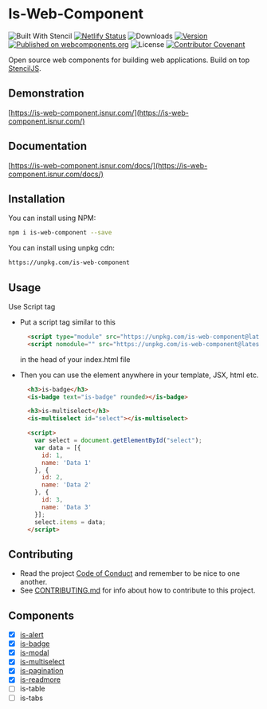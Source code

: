 
# Is-Web-Component

![Built With Stencil](https://img.shields.io/badge/-Built%20With%20Stencil-16161d.svg?logo=data%3Aimage%2Fsvg%2Bxml%3Bbase64%2CPD94bWwgdmVyc2lvbj0iMS4wIiBlbmNvZGluZz0idXRmLTgiPz4KPCEtLSBHZW5lcmF0b3I6IEFkb2JlIElsbHVzdHJhdG9yIDE5LjIuMSwgU1ZHIEV4cG9ydCBQbHVnLUluIC4gU1ZHIFZlcnNpb246IDYuMDAgQnVpbGQgMCkgIC0tPgo8c3ZnIHZlcnNpb249IjEuMSIgaWQ9IkxheWVyXzEiIHhtbG5zPSJodHRwOi8vd3d3LnczLm9yZy8yMDAwL3N2ZyIgeG1sbnM6eGxpbms9Imh0dHA6Ly93d3cudzMub3JnLzE5OTkveGxpbmsiIHg9IjBweCIgeT0iMHB4IgoJIHZpZXdCb3g9IjAgMCA1MTIgNTEyIiBzdHlsZT0iZW5hYmxlLWJhY2tncm91bmQ6bmV3IDAgMCA1MTIgNTEyOyIgeG1sOnNwYWNlPSJwcmVzZXJ2ZSI%2BCjxzdHlsZSB0eXBlPSJ0ZXh0L2NzcyI%2BCgkuc3Qwe2ZpbGw6I0ZGRkZGRjt9Cjwvc3R5bGU%2BCjxwYXRoIGNsYXNzPSJzdDAiIGQ9Ik00MjQuNywzNzMuOWMwLDM3LjYtNTUuMSw2OC42LTkyLjcsNjguNkgxODAuNGMtMzcuOSwwLTkyLjctMzAuNy05Mi43LTY4LjZ2LTMuNmgzMzYuOVYzNzMuOXoiLz4KPHBhdGggY2xhc3M9InN0MCIgZD0iTTQyNC43LDI5Mi4xSDE4MC40Yy0zNy42LDAtOTIuNy0zMS05Mi43LTY4LjZ2LTMuNkgzMzJjMzcuNiwwLDkyLjcsMzEsOTIuNyw2OC42VjI5Mi4xeiIvPgo8cGF0aCBjbGFzcz0ic3QwIiBkPSJNNDI0LjcsMTQxLjdIODcuN3YtMy42YzAtMzcuNiw1NC44LTY4LjYsOTIuNy02OC42SDMzMmMzNy45LDAsOTIuNywzMC43LDkyLjcsNjguNlYxNDEuN3oiLz4KPC9zdmc%2BCg%3D%3D&colorA=16161d&style=flat-square) [![Netlify Status](https://api.netlify.com/api/v1/badges/4ad79586-5e59-43cc-ba9f-3de9fc05045a/deploy-status)](https://app.netlify.com/sites/is-web-component/deploys) ![Downloads](https://img.shields.io/npm/dm/is-web-component.svg)
 [![Version](https://img.shields.io/npm/v/is-web-component.svg)](https://www.npmjs.com/package/is-web-component) [![Published on webcomponents.org](https://img.shields.io/badge/webcomponents.org-published-blue.svg)](https://www.webcomponents.org/element/is-web-component) ![License](https://img.shields.io/npm/l/is-web-component.svg) [![Contributor Covenant](https://img.shields.io/badge/Contributor%20Covenant-v1.4%20adopted-ff69b4.svg)](CODE_OF_CONDUCT.md)


Open source web components for building web applications. Build on top [StencilJS](https://stenciljs.com).

## Demonstration

[https://is-web-component.isnur.com/](https://is-web-component.isnur.com/)

## Documentation

[https://is-web-component.isnur.com/docs/](https://is-web-component.isnur.com/docs/)

## Installation

You can install using NPM:

```bash
npm i is-web-component --save
```

You can install using unpkg cdn:

```html
https://unpkg.com/is-web-component
```

## Usage

Use Script tag

- Put a script tag similar to this

  ```html
    <script type="module" src="https://unpkg.com/is-web-component@latest/dist/is-web-component/is-web-component.esm.js"></script>
    <script nomodule="" src="https://unpkg.com/is-web-component@latest/dist/is-web-component/is-web-component.js"></script>
  ```
  
  in the head of your index.html file
- Then you can use the element anywhere in your template, JSX, html etc.

  ```html
    <h3>is-badge</h3>
    <is-badge text="is-badge" rounded></is-badge>

    <h3>is-multiselect</h3>
    <is-multiselect id="select"></is-multiselect>
  
    <script>
      var select = document.getElementById("select");
      var data = [{
        id: 1,
        name: 'Data 1'
      }, {
        id: 2,
        name: 'Data 2'
      }, {
        id: 3,
        name: 'Data 3'
      }];
      select.items = data;
    </script>
  ```

## Contributing

* Read the project [Code of Conduct](CODE_OF_CONDUCT.md) and remember to be nice to one another.
* See [CONTRIBUTING.md](CONTRIBUTING.md) for info about how to contribute to this project.

## Components

- [x] [is-alert](src/components/alert/readme.md)
- [x] [is-badge](src/components/badge/readme.md)
- [x] [is-modal](src/components/modal/readme.md)
- [x] [is-multiselect](src/components/multiselect/readme.md)
- [x] [is-pagination](src/components/pagination/readme.md)
- [x] [is-readmore](src/components/readmore/readme.md)
- [ ] is-table
- [ ] is-tabs
